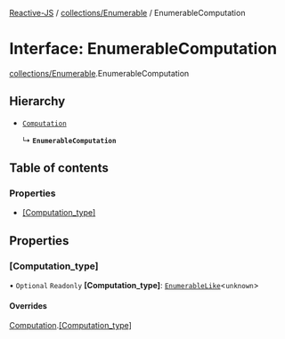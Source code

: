 [Reactive-JS](../README.md) / [collections/Enumerable](../modules/collections_Enumerable.md) / EnumerableComputation

# Interface: EnumerableComputation

[collections/Enumerable](../modules/collections_Enumerable.md).EnumerableComputation

## Hierarchy

- [`Computation`](computations.Computation.md)

  ↳ **`EnumerableComputation`**

## Table of contents

### Properties

- [[Computation\_type]](collections_Enumerable.EnumerableComputation.md#[computation_type])

## Properties

### [Computation\_type]

• `Optional` `Readonly` **[Computation\_type]**: [`EnumerableLike`](collections.EnumerableLike.md)\<`unknown`\>

#### Overrides

[Computation](computations.Computation.md).[[Computation_type]](computations.Computation.md#[computation_type])
